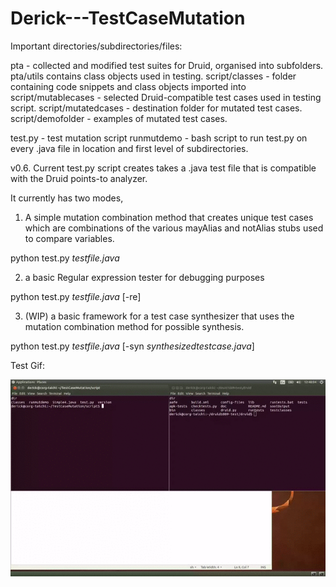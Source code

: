 # Derick---TestCaseMutation

Important directories/subdirectories/files:

pta - collected and modified test suites for Druid, organised into subfolders.  pta/utils contains class objects used in testing.
script/classes - folder containing code snippets and class objects imported into
script/mutablecases - selected Druid-compatible test cases used in testing script.
script/mutatedcases - destination folder for mutated test cases.
script/demofolder - examples of mutated test cases.

test.py - test mutation script
runmutdemo - bash script to run test.py on every .java file in location and first level of subdirectories.





v0.6.
Current test.py script creates takes a .java test file that is compatible with the Druid points-to analyzer.

It currently has two modes,

1) A simple mutation combination method that creates unique test cases which are combinations of the various mayAlias and notAlias stubs used to compare variables.

python test.py *testfile.java*

2) a basic Regular expression tester for debugging purposes

python test.py *testfile.java* [-re]

3) (WIP) a basic framework for a test case synthesizer that uses the mutation combination method for possible synthesis.

python test.py *testfile.java* [-syn *synthesizedtestcase.java*]


Test Gif:

![alt text](https://github.com/yuleisui/Derick---TestCaseMutation/blob/master/mutation.gif)

